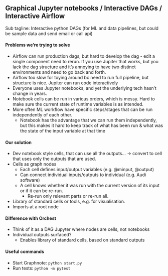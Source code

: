 ## Graphical Jupyter notebooks / Interactive DAGs / Interactive Airflow

Sub tagline: Interactive python DAGs (for ML and data pipelines, but could be sample data and send email or call api)

#### Problems we’re trying to solve
- Airflow can run production dags, but hard to develop the dag - edit a single component need to rerun. If you use Jupiter that works, but you lack the dag structure and it’s annoying to have two distinct environments and need to go back and forth.
- Airflow too slow for toying around bc need to run full pipeline, but structure is nice. Jupiter can run code interactively
- Everyone uses Jupyter notebooks, and yet the underlying tech hasn’t change in years.
- Notebook cells can be run in various orders, which is messy. Hard to make sure the current state of runtime variables is as intended.
- More often ML workflow have specific steps/stages that can be run independently of each other.
    - Notebook has the advantage that we can run them independently, but this makes it hard to keep track of what has been run & what was the state of the input variable at that time

#### Our solution
- Dev notebook style cells, that can use all the outputs… -> convert to cell that uses only the outputs that are used.
- Cells as graph nodes
    - Each cell defines input/output variables (e.g. @minput, @output)
    - Can connect individual inputs/outputs to individual (e.g. Audi software)
    - A cell knows whether it was run with the current version of its input or if it can be re-run.
        - Re-run only relevant parts or re-run all.
- Library of standard cells or tools, e.g. for visualisation.
- Imports at a root node

#### Difference with Orchest
- Think of it as a DAG Jupyter where nodes are cells, not notebooks
- Individual outputs surfaced?
    - Enables library of standard cells, based on standard outputs

#### Useful commands

- Start Graphnote: `python start.py`
- Run tests: `python -m pytest`